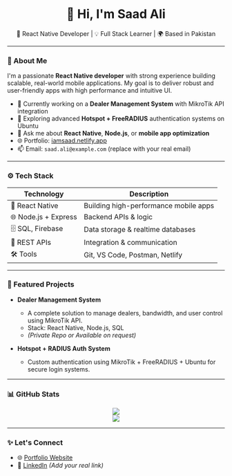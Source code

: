 <h1 align="center">👋 Hi, I'm Saad Ali</h1>
<p align="center">
  🚀 React Native Developer | 💡 Full Stack Learner | 🌍 Based in Pakistan
</p>

---

### 💼 About Me

I'm a passionate **React Native developer** with strong experience building scalable, real-world mobile applications. My goal is to deliver robust and user-friendly apps with high performance and intuitive UI.

- 🔭 Currently working on a **Dealer Management System** with MikroTik API integration
- 🧠 Exploring advanced **Hotspot + FreeRADIUS** authentication systems on Ubuntu
- 💬 Ask me about **React Native**, **Node.js**, or **mobile app optimization**
- 🌐 Portfolio: [iamsaad.netlify.app](https://iamsaad.netlify.app)
- 📫 Email: `saad.ali@example.com` (replace with your real email)

---

### ⚙️ Tech Stack

| Technology | Description |
|------------|-------------|
| 📱 React Native | Building high-performance mobile apps |
| 🌐 Node.js + Express | Backend APIs & logic |
| 🗄️ SQL, Firebase | Data storage & realtime databases |
| 🔌 REST APIs | Integration & communication |
| 🛠️ Tools | Git, VS Code, Postman, Netlify |

---

### 📌 Featured Projects

- **Dealer Management System**
  - A complete solution to manage dealers, bandwidth, and user control using MikroTik API.
  - Stack: React Native, Node.js, SQL
  - *(Private Repo or Available on request)*

- **Hotspot + RADIUS Auth System**
  - Custom authentication using MikroTik + FreeRADIUS + Ubuntu for secure login systems.

---

### 📊 GitHub Stats

<p align="center">
  <img src="https://github-readme-stats.vercel.app/api?username=iamsaadrandhawa&show_icons=true&theme=radical" />
  <br />
  <img src="https://github-readme-stats.vercel.app/api/top-langs/?username=iamsaadrandhawa&layout=compact&theme=radical" />
</p>

---

### ✨ Let's Connect

- 🌐 [Portfolio Website](https://iamsaad.netlify.app)
- 💼 [LinkedIn](https://linkedin.com/in/iamsaadrandhawa) *(Add your real link)*
